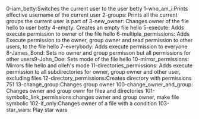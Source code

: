0-iam_betty:Switches the current user to the user betty
1-who_am_i:Prints effective username of the current user
2-groups: Prints all the current groups the current user is part of
3-new_owner: Changes owner of the file hello to user betty
4-empty: Creates an empty file hello
5-execute: Adds execute permission to owner of the file hello
6-multiple_permissions: Adds Execute permission to the owner, group owner and read permission to other users, to the file hello
7-everybody: Adds execute permission to everyone
8-James_Bond: Sets no owner and group permisson but all permissions for other users9-John_Doe: Sets mode of the file hello
10-mirror_permissions: Mirrors file hello and olleh's mode
11-directories_permissions: Adds execute permission to all subdirectories for owner, group owner and other user, excluding files
12-directory_permissions:Creates directory with permissions 751
13-change_group:Changes group owner
100-change_owner_and_group: Changes owner and group ownr for filea and directories
101-symbolic_link_permissions:changes owner and group owner, make file symbolic
102-if_only:Changes owner of a file with a condition
103-star_wars: Play star wars
